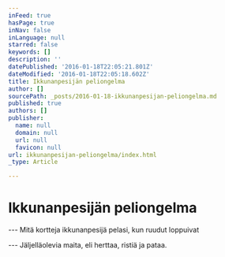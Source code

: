 ```yaml
---
inFeed: true
hasPage: true
inNav: false
inLanguage: null
starred: false
keywords: []
description: ''
datePublished: '2016-01-18T22:05:21.801Z'
dateModified: '2016-01-18T22:05:18.602Z'
title: Ikkunanpesijän peliongelma
author: []
sourcePath: _posts/2016-01-18-ikkunanpesijan-peliongelma.md
published: true
authors: []
publisher:
  name: null
  domain: null
  url: null
  favicon: null
url: ikkunanpesijan-peliongelma/index.html
_type: Article

---
```

# Ikkunanpesijän peliongelma

--- Mitä kortteja ikkunanpesijä pelasi, kun ruudut loppuivat

--- Jäljelläolevia maita, eli herttaa, ristiä ja pataa.